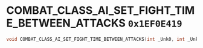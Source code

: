 # COMBAT_CLASS_AI_SET_FIGHT_TIME_BETWEEN_ATTACKS `0x1EF0E419`

```cpp
void COMBAT_CLASS_AI_SET_FIGHT_TIME_BETWEEN_ATTACKS(int _Unk0, int _Unk1);
```